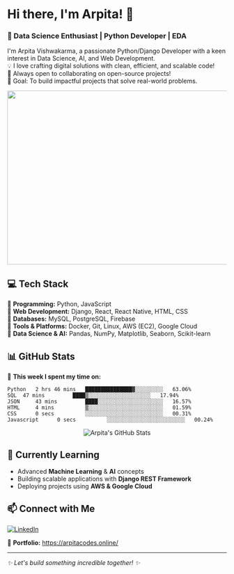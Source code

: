 # Hi there, I'm Arpita! 👋  

### 🚀 Data Science Enthusiast | Python Developer | EDA

I'm Arpita Vishwakarma, a passionate Python/Django Developer with a keen interest in Data Science, AI, and Web Development.                          
💡 I love crafting digital solutions with clean, efficient, and scalable code!                                                                          
🤝 Always open to collaborating on open-source projects!                                                                     
🎯 Goal: To build impactful projects that solve real-world problems.                                       

<img src="https://media.giphy.com/media/LMcB8XospGZO8UQq87/giphy.gif" width="800" height="400">


## 💻 Tech Stack  
🔹 **Programming:** Python, JavaScript                       
🔹 **Web Development:** Django, React, React Native, HTML, CSS  
🔹 **Databases:** MySQL, PostgreSQL, Firebase  
🔹 **Tools & Platforms:** Docker, Git, Linux, AWS (EC2), Google Cloud  
🔹 **Data Science & AI:** Pandas, NumPy, Matplotlib, Seaborn, Scikit-learn  

## 📊 GitHub Stats  



📝  **This week I spent my time on:**
```text
Python   2 hrs 46 mins   ███████████████▓░░░░░░░░░   63.06%
SQL  47 mins         ████▒░░░░░░░░░░░░░░░░░░░░   17.94%
JSON     43 mins         ████░░░░░░░░░░░░░░░░░░░░░   16.57%
HTML     4 mins          ▒░░░░░░░░░░░░░░░░░░░░░░░░   01.59%
CSS      0 secs          ░░░░░░░░░░░░░░░░░░░░░░░░░   00.31%
Javascript      0 secs          ░░░░░░░░░░░░░░░░░░░░░░░░░   00.24%

```


<p align="center">
  <img src="https://github-readme-stats.vercel.app/api?username=Arpita-Vishwakarma&show_icons=true&theme=gotham&cache_seconds=86400" alt="Arpita's GitHub Stats">
</p>

## 🌱 Currently Learning  
- Advanced **Machine Learning** & **AI** concepts  
- Building scalable applications with **Django REST Framework**  
- Deploying projects using **AWS & Google Cloud**  

## 📫 Connect with Me  
[![LinkedIn](https://img.shields.io/badge/LinkedIn-0077B5?style=for-the-badge&logo=linkedin&logoColor=white)](https://www.linkedin.com/in/arpita-vishwakarma-a9a16b222)  

🚀 **Portfolio:** https://arpitacodes.online/               

---

_✨ Let's build something incredible together! ✨_  

